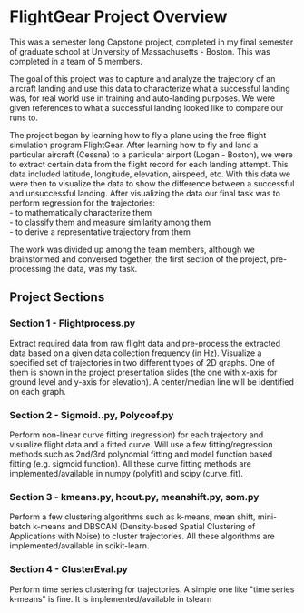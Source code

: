 # FlightGear Project Overview

This was a semester long Capstone project, completed in my final semester of graduate school at University of Massachusetts - Boston. This was completed in a team of 5 members.

The goal of this project was to capture and analyze the trajectory of an aircraft landing and use this data to characterize what a successful landing was, for real world use in training and auto-landing purposes. We were given references to what a successful landing looked like to compare our runs to.

The project began by learning how to fly a plane using the free flight simulation program FlightGear. After learning how to fly and land a particular aircraft (Cessna) to a particular airport (Logan - Boston), we were to extract certain data from the flight record for each landing attempt. This data included latitude, longitude, elevation, airspeed, etc. With this data we were then to visualize the data to show the difference between a successful and unsuccessful landing. After visualizing the data our final task was to perform regression for the trajectories: \
	- to mathematically characterize them\
	- to classify them and measure similarity among them\
	- to derive a representative trajectory from them

The work was divided up among the team members, although we brainstormed and conversed together, the first section of the project, pre-processing the data, was my task.


## Project Sections


### Section 1 - Flightprocess.py 

Extract required data from raw flight data and pre-process the extracted data based on a given data collection frequency (in Hz). Visualize a specified set of trajectories in two different types of 2D 
graphs. One of them is shown in the project presentation slides (the one with x-axis for ground level and y-axis for elevation). A center/median line will be identified on each graph.


### Section 2 - Sigmoid..py, Polycoef.py

Perform non-linear curve fitting (regression) for each trajectory and visualize flight data and a fitted curve. Will use a few fitting/regression methods such as 2nd/3rd polynomial fitting and model function based fitting (e.g. sigmoid function). All these curve fitting methods are implemented/available in numpy (polyfit) and scipy (curve_fit).


### Section 3 - kmeans.py, hcout.py, meanshift.py, som.py

Perform a few clustering algorithms such as k-means, mean shift, mini-batch k-means and DBSCAN (Density-based Spatial Clustering of Applications with Noise) to cluster trajectories. All these algorithms are implemented/available in scikit-learn.

### Section 4 -  ClusterEval.py

Perform time series clustering for trajectories. A simple one like "time series k-means" is fine. It is implemented/available in tslearn 
